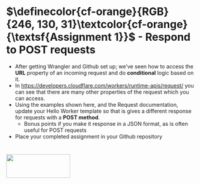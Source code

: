 # $\definecolor{cf-orange}{RGB}{246, 130, 31}\textcolor{cf-orange}{\textsf{Assignment  1}}$ - Respond to POST requests
 - After getting Wrangler and Github set up; we’ve seen how to access the **URL** property of an incoming request and do **conditional** logic based on it.
 - In https://developers.cloudflare.com/workers/runtime-apis/request/ you can see that there are many other properties of the request which you can access.
 - Using the examples shown here, and the Request documentation, update your Hello Worker template so that is gives a different response for requests with a **POST method**.
   - Bonus points if you make it response in a JSON format, as is often useful for POST requests
 - Place your completed assignment in your Github repository
 # 
<img width="170" height="63.163" src="https://blog-cloudflare-com-assets.storage.googleapis.com/2019/06/logo-cloudflare-dark-1.svg">
